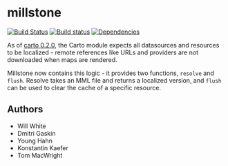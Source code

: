 # millstone

[![Build Status](https://secure.travis-ci.org/mapbox/millstone.png?branch=master)](http://travis-ci.org/mapbox/millstone)
[![Build status](https://ci.appveyor.com/api/projects/status/jtktmdac2g60h1rj)](https://ci.appveyor.com/project/Mapbox/millstone)
[![Dependencies](https://david-dm.org/mapbox/millstone.png)](https://david-dm.org/mapbox/millstone)

As of [carto 0.2.0](https://github.com/mapbox/carto), the Carto module expects
all datasources and resources to be localized - remote references like
URLs and providers are not downloaded when maps are rendered.

Millstone now contains this logic - it provides two functions,
`resolve` and `flush`. Resolve takes an MML file and returns a localized
version, and `flush` can be used to clear the cache of a specific resource.

## Authors

* Will White
* Dmitri Gaskin
* Young Hahn
* Konstantin Kaefer
* Tom MacWright
